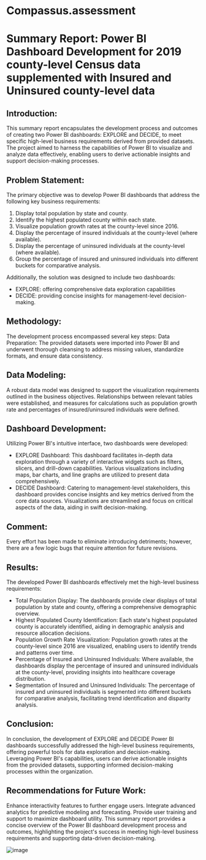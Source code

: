 # Compassus.assessment

# Summary Report: Power BI Dashboard Development for 2019 county-level Census data supplemented with Insured and Uninsured county-level data

## Introduction:
This summary report encapsulates the development process and outcomes of creating two Power BI dashboards: EXPLORE and DECIDE, to meet specific high-level business requirements derived from provided datasets. The project aimed to harness the capabilities of Power BI to visualize and analyze data effectively, enabling users to derive actionable insights and support decision-making processes.

## Problem Statement:
The primary objective was to develop Power BI dashboards that address the following key business requirements:
1.	Display total population by state and county.
2.	Identify the highest populated county within each state.
3.	Visualize population growth rates at the county-level since 2016.
4.	Display the percentage of insured individuals at the county-level (where available).
5.	Display the percentage of uninsured individuals at the county-level (where available).
6.	Group the percentage of insured and uninsured individuals into different buckets for comparative analysis.
   
Additionally, the solution was designed to include two dashboards: 
* EXPLORE: offering comprehensive data exploration capabilities
* DECIDE: providing concise insights for management-level decision-making.

## Methodology:
The development process encompassed several key steps:
Data Preparation:
The provided datasets were imported into Power BI and underwent thorough cleansing to address missing values, standardize formats, and ensure data consistency.

## Data Modeling:
A robust data model was designed to support the visualization requirements outlined in the business objectives. Relationships between relevant tables were established, and measures for calculations such as population growth rate and percentages of insured/uninsured individuals were defined.

## Dashboard Development:
Utilizing Power BI's intuitive interface, two dashboards were developed:
* EXPLORE Dashboard: This dashboard facilitates in-depth data exploration through a variety of interactive widgets such as filters, slicers, and drill-down capabilities. Various visualizations including maps, bar charts, and line graphs are utilized to present data comprehensively.
* DECIDE Dashboard: Catering to management-level stakeholders, this dashboard provides concise insights and key metrics derived from the core data sources. Visualizations are streamlined and focus on critical aspects of the data, aiding in swift decision-making.

## Comment:
Every effort has been made to eliminate introducing detriments; however, there are a few logic bugs that require attention for future revisions.  

## Results:
The developed Power BI dashboards effectively met the high-level business requirements: 
* Total Population Display: The dashboards provide clear displays of total population by state and county, offering a comprehensive demographic overview.
* Highest Populated County Identification: Each state's highest populated county is accurately identified, aiding in demographic analysis and resource allocation decisions.
* Population Growth Rate Visualization: Population growth rates at the county-level since 2016 are visualized, enabling users to identify trends and patterns over time.
* Percentage of Insured and Uninsured Individuals: Where available, the dashboards display the percentage of insured and uninsured individuals at the county-level, providing insights into healthcare coverage distribution.
* Segmentation of Insured and Uninsured Individuals: The percentage of insured and uninsured individuals is segmented into different buckets for comparative analysis, facilitating trend identification and disparity analysis.

## Conclusion:
In conclusion, the development of EXPLORE and DECIDE Power BI dashboards successfully addressed the high-level business requirements, offering powerful tools for data exploration and decision-making. Leveraging Power BI's capabilities, users can derive actionable insights from the provided datasets, supporting informed decision-making processes within the organization.

## Recommendations for Future Work:
Enhance interactivity features to further engage users.
Integrate advanced analytics for predictive modeling and forecasting.
Provide user training and support to maximize dashboard utility.
This summary report provides a concise overview of the Power BI dashboard development process and outcomes, highlighting the project's success in meeting high-level business requirements and supporting data-driven decision-making.

![image](https://github.com/haroldnewton/Compassus.assessment/assets/104939076/ea4c0d6e-b24d-479d-b082-cbcd1ff17ca1)
